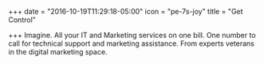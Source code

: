 +++
date = "2016-10-19T11:29:18-05:00"
icon = "pe-7s-joy"
title = "Get Control"

+++
Imagine. All your IT and Marketing services on one bill. One number to call for technical support and marketing assistance. From experts veterans in the digital marketing space. 
<!--more-->
